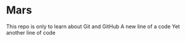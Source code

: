 # Mars
This repo is only to learn about Git and GitHub 
A new line of a code
Yet another line of code
